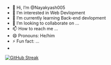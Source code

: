 - 👋 Hi, I’m @Nayakyash005
- 👀 I’m interested in Web Devlopment
- 🌱 I’m currently learning Back-end devlopment
- 💞️ I’m looking to collaborate on ...
- 📫 How to reach me ...
- 😄 Pronouns: He/him
- ⚡ Fun fact: ...
- 

<!---
Nayakyash005/Nayakyash005 is a ✨ special ✨ repository because its `README.md` (this file) appears on your GitHub profile.
You can click the Preview link to take a look at your changes.
--->
[![GitHub Streak](https://streak-stats.demolab.com?user=Nayakyash005)](https://git.io/streak-stats)
